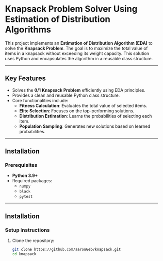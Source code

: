 # Knapsack Problem Solver Using Estimation of Distribution Algorithms

This project implements an **Estimation of Distribution Algorithm (EDA)** to solve the **Knapsack Problem**. The goal is to maximize the total value of items in a knapsack without exceeding its weight capacity. This solution uses Python and encapsulates the algorithm in a reusable class structure.

---

## **Key Features**
- Solves the **0/1 Knapsack Problem** efficiently using EDA principles.
- Provides a clean and reusable Python class structure.
- Core functionalities include:
  - **Fitness Calculation**: Evaluates the total value of selected items.
  - **Elite Selection**: Focuses on the top-performing solutions.
  - **Distribution Estimation**: Learns the probabilities of selecting each item.
  - **Population Sampling**: Generates new solutions based on learned probabilities.
---

## Installation

### Prerequisites
- **Python 3.9+**
- Required packages:
  - `numpy`
  - `black`
  - `pytest`
---

## **Installation**
### **Setup Instructions**
1. Clone the repository:
   ```bash
   git clone https://github.com/aaronGeb/knapsack.git
   cd knapsack